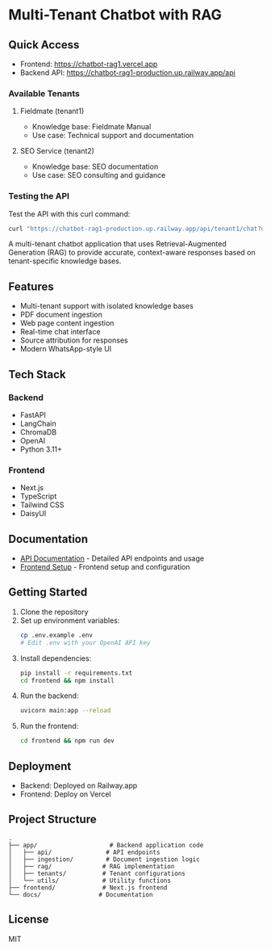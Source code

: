 # Multi-Tenant Chatbot with RAG

## Quick Access
- Frontend: https://chatbot-rag1.vercel.app
- Backend API: https://chatbot-rag1-production.up.railway.app/api

### Available Tenants
1. Fieldmate (tenant1)
   - Knowledge base: Fieldmate Manual
   - Use case: Technical support and documentation

2. SEO Service (tenant2)
   - Knowledge base: SEO documentation
   - Use case: SEO consulting and guidance

### Testing the API
Test the API with this curl command:
```bash
curl "https://chatbot-rag1-production.up.railway.app/api/tenant1/chat?query=What%20is%20Fieldmate?"
```

A multi-tenant chatbot application that uses Retrieval-Augmented Generation (RAG) to provide accurate, context-aware responses based on tenant-specific knowledge bases.

## Features

- Multi-tenant support with isolated knowledge bases
- PDF document ingestion
- Web page content ingestion
- Real-time chat interface
- Source attribution for responses
- Modern WhatsApp-style UI

## Tech Stack

### Backend
- FastAPI
- LangChain
- ChromaDB
- OpenAI
- Python 3.11+

### Frontend
- Next.js
- TypeScript
- Tailwind CSS
- DaisyUI

## Documentation

- [API Documentation](docs/API.md) - Detailed API endpoints and usage
- [Frontend Setup](frontend/README.md) - Frontend setup and configuration

## Getting Started

1. Clone the repository
2. Set up environment variables:
   ```bash
   cp .env.example .env
   # Edit .env with your OpenAI API key
   ```
3. Install dependencies:
   ```bash
   pip install -r requirements.txt
   cd frontend && npm install
   ```
4. Run the backend:
   ```bash
   uvicorn main:app --reload
   ```
5. Run the frontend:
   ```bash
   cd frontend && npm run dev
   ```

## Deployment

- Backend: Deployed on Railway.app
- Frontend: Deploy on Vercel

## Project Structure

```
.
├── app/                    # Backend application code
│   ├── api/               # API endpoints
│   ├── ingestion/         # Document ingestion logic
│   ├── rag/              # RAG implementation
│   ├── tenants/          # Tenant configurations
│   └── utils/            # Utility functions
├── frontend/             # Next.js frontend
└── docs/                # Documentation
```

## License

MIT
